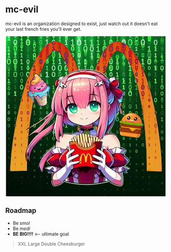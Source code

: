 # mc-evil
mc-evil is an organization designed to exist, just watch out it doesn't eat your last french fries you'll ever get.
<p align="center">
    <img src="assets/icon.png" alt="" width="500">
</p>

## Roadmap
- Be *smol*
- Be *medi*
- **BE BIG!!!!** <-- ultimate goal

> XXL Large Double Cheesburger
